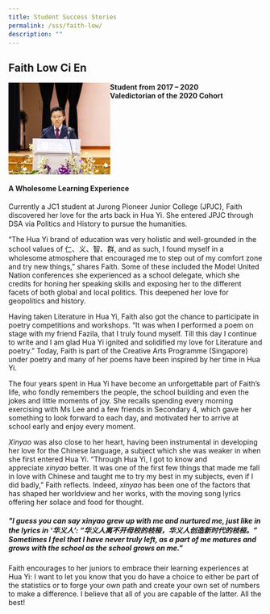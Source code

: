 ```yaml
---
title: Student Success Stories
permalink: /sss/faith-low/
description: ""
---
```

## Faith Low Ci En

<img src="/images/Faith Low Ci En.jpeg" style="width:40%" align=left>

**Student from 2017 – 2020<br>
Valedictorian of the 2020 Cohort**
<br clear=left>

#### A Wholesome Learning Experience

Currently a JC1 student at Jurong Pioneer Junior College (JPJC), Faith discovered her love for the arts back in Hua Yi. She entered JPJC through DSA via Politics and History to pursue the humanities.

“The Hua Yi brand of education was very holistic and well-grounded in the school values of 仁、义、智、群, and as such, I found myself in a wholesome atmosphere that encouraged me to step out of my comfort zone and try new things,” shares Faith. Some of these included the Model United Nation conferences she experienced as a school delegate, which she credits for honing her speaking skills and exposing her to the different facets of both global and local politics. This deepened her love for geopolitics and history.

Having taken Literature in Hua Yi, Faith also got the chance to participate in poetry competitions and workshops. “It was when I performed a poem on stage with my friend Fazila, that I truly found myself. Till this day I continue to write and I am glad Hua Yi ignited and solidified my love for Literature and poetry.” Today, Faith is part of the Creative Arts Programme (Singapore) under poetry and many of her poems have been inspired by her time in Hua Yi.

The four years spent in Hua Yi have become an unforgettable part of Faith’s life, who fondly remembers the people, the school building and even the jokes and little moments of joy. She recalls spending every morning exercising with Ms Lee and a few friends in Secondary 4, which gave her something to look forward to each day, and motivated her to arrive at school early and enjoy every moment.

_Xinyao_ was also close to her heart, having been instrumental in developing her love for the Chinese language, a subject which she was weaker in when she first entered Hua Yi. “Through Hua Yi, I got to know and appreciate _xinyao_ better. It was one of the first few things that made me fall in love with Chinese and taught me to try my best in my subjects, even if I did badly,” Faith reflects. Indeed, _xinyao_ has been one of the factors that has shaped her worldview and her works, with the moving song lyrics offering her solace and food for thought.

##### _"I guess you can say xinyao grew up with me and nurtured me, just like in the lyrics in ‘华义人’: “华义人离不开母校的枝桠，华义人创造新时代的枝桠。”  Sometimes I feel that I have never truly left, as a part of me matures and grows with the school as the school grows on me."_

Faith encourages to her juniors to embrace their learning experiences at Hua Yi: I want to let you know that you do have a choice to either be part of the statistics or to forge your own path and create your own set of numbers to make a difference. I believe that all of you are capable of the latter. All the best!